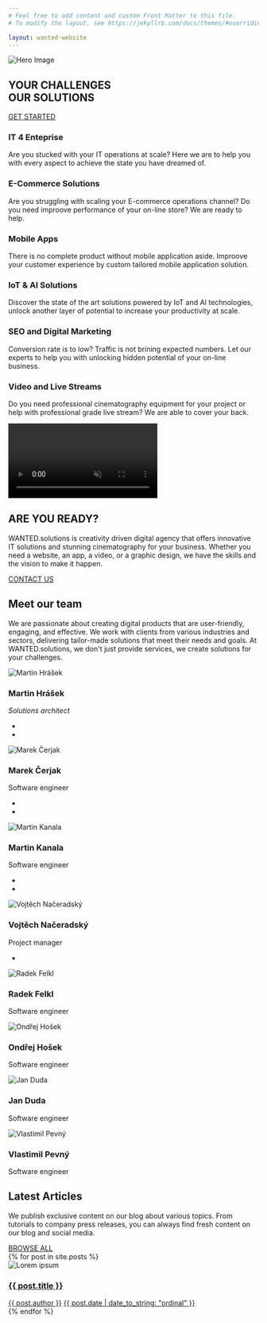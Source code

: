 ```yaml
---
# Feel free to add content and custom Front Matter to this file.
# To modify the layout, see https://jekyllrb.com/docs/themes/#overriding-theme-defaults

layout: wanted-website
---
```


<!-- Hero -->
<section id="slider" class="hero p-0 odd featured all">
    <div class="swiper-container no-slider animation slider-h-100">
        <div class="swiper-wrapper">
            <div class="swiper-slide slide-center">
                <img src="/assets/website/hp-ilustration.webp" class="hero-image" alt="Hero Image">
                <div class="slide-content row">
                    <div class="col-12 d-flex inner">
                        <div class="left align-self-center text-center text-md-left">
                            <h1 class="title effect-static-text">YOUR CHALLENGES<br/>OUR SOLUTIONS</h1>
                            <!-- <p data-aos="zoom-out-up" data-aos-delay="800" class="description">WANTED.<small>SOLUTIONS</small></p> -->
                            <a href="#footer" data-aos="zoom-out-up" data-aos-delay="1200" class="smooth-anchor ml-auto mr-auto ml-md-0 mt-4 btn dark-button"><i class="icon-cup"></i>GET STARTED</a>
                        </div>
                    </div>
                </div>
                <div class="hero-background"></div>
            </div>
        </div>
        <div class="swiper-pagination"></div>
    </div>
</section>

<!-- Features -->
<section id="features" class="section-1 odd offers featured all">
    <div class="container">
        <div class="row justify-content-center text-center items">
            <div class="col-12 col-md-6 col-lg-4 item">
                <div class="card no-hover">
                    <i class="icon icon-globe"></i>
                    <h3 class="feature-name">IT 4 Enteprise</h3>
                    <p>Are you stucked with your IT operations at scale? Here we are to help you with every aspect to achieve the state you have dreamed of.</p>
                </div>
            </div>
            <div class="col-12 col-md-6 col-lg-4 item">
                <div class="card no-hover">
                    <i class="icon icon-basket"></i>
                    <h3 class="feature-name">E-Commerce Solutions</h3>
                    <p>Are you struggling with scaling your E-commerce operations channel? Do you need improove performance of your on-line store? We are ready to help.</p>
                </div>
            </div>
            <div class="col-12 col-md-6 col-lg-4 item">
                <div class="card no-hover">
                    <i class="icon icon-screen-smartphone"></i>
                    <h3 class="feature-name">Mobile Apps</h3>
                    <p>There is no complete product without mobile application aside. Improove your customer experience by custom tailored mobile application solution.</p>
                </div>
            </div>
            <div class="col-12 col-md-6 col-lg-4 item">
                <div class="card no-hover">
                    <i class="icon icon-layers"></i>
                    <h3 class="feature-name">IoT & AI Solutions</h3>
                    <p>Discover the state of the art solutions powered by IoT and AI technologies, unlock another layer of potential to increase your productivity at scale.</p>
                </div>
            </div>
            <div class="col-12 col-md-6 col-lg-4 item">
                <div class="card no-hover">
                    <i class="icon icon-chart"></i>
                    <h3 class="feature-name">SEO and Digital Marketing</h3>
                    <p>Conversion rate is to low? Traffic is not brining expected numbers. Let our experts to help you with unlocking hidden potential of your on-line business.</p>
                </div>
            </div>
            <div class="col-12 col-md-6 col-lg-4 item">
                <div class="card no-hover">
                    <i class="icon icon-bulb"></i>
                    <h3 class="feature-name">Video and Live Streams</h3>
                    <p>Do you need professional cinematography equipment for your project or help with professional grade live stream? We are able to cover your back.</p>
                </div>
            </div>
        </div>
    </div>
</section>



<!-- Get -->
<section id="get" class="section-3 hero odd p-0 featured all">
    <div class="swiper-container no-slider animation slider-h-75">
        <div class="swiper-wrapper">
            <div class="swiper-slide slide-center">
                <video class="full-image" data-mask="80" playsinline autoplay muted loop>
                    <source src="/assets/videos/background-animation-001.mp4" type="video/mp4" />
                </video> 
                <div class="slide-content row">
                    <div class="col-12 d-flex inner">
                        <div class="center align-self-center text-center">
                            <h2 data-aos="zoom-out-up" data-aos-delay="400" class="title effect-static-text">ARE YOU READY?</h2>
                            <p data-aos="zoom-out-up" data-aos-delay="800" class="description ml-auto mr-auto">WANTED.solutions is creativity driven digital agency that offers innovative IT solutions and stunning cinematography for your business. Whether you need a website, an app, a video, or a graphic design, we have the skills and the vision to make it happen.</p>
                            <a href="#contact" data-aos="zoom-out-up" data-aos-delay="1200" class="smooth-anchor ml-auto mr-auto mt-5 btn primary-button"><i class="icon-rocket"></i>CONTACT US</a>
                        </div>
                    </div>
                </div>
            </div>
        </div>
        <div class="swiper-pagination"></div>
    </div>
</section>
<!-- Team -->
<section id="testimonials" class="section-4 odd carousel featured all">
    <div class="overflow-holder">
        <div class="container">
            <div class="row text-center intro">
                <div class="col-12">
                    <h2>Meet our team</h2>
                    <p class="text-max-800">We are passionate about creating digital products that are user-friendly, engaging, and effective. We work with clients from various industries and sectors, delivering tailor-made solutions that meet their needs and goals. At WANTED.solutions, we don't just provide services, we create solutions for your challenges.</p>
                </div>
            </div>
            <div class="swiper-container mid-slider items">
                <div class="swiper-wrapper">
                    <div class="swiper-slide slide-center text-center item">
                        <div class="row card">
                            <div class="col-12">
                                <img loading="lazy" src="/assets/team/martin-hrasek.webp" alt="Martin Hrášek" class="person">
                                <h3 class="employee-name">Martin Hrášek</h3>
                                <p><i>Solutions architect</i></p>
                                <ul class="navbar-nav social share-list ml-auto">
                                    <li class="nav-item">
                                        <a href="https://github.com/marley-ma/" target="_blank" class="nav-link"><i class="icon-social-github ml-2 mr-2"></i></a>
                                    </li>
                                    <li class="nav-item">
                                        <a href="https://www.linkedin.com/in/marley-ma/" target="_blank" class="nav-link"><i class="icon-social-linkedin ml-2 mr-2"></i></a>
                                    </li>
                                </ul>
                            </div>
                        </div>
                    </div>
                    <div class="swiper-slide slide-center text-center item">
                        <div class="row card">
                            <div class="col-12">
                                <img loading="lazy" src="/assets/team/marek-cerjak.webp" alt="Marek Čerjak" class="person">
                                <h3 class="employee-name">Marek Čerjak</h3>
                                <p>Software engineer</p>
                                <ul class="navbar-nav social share-list ml-auto">
                                    <li class="nav-item">
                                        <a href="https://github.com/online4Ucz" class="nav-link"><i class="icon-social-github ml-2 mr-2"></i></a>
                                    </li>
                                    <li class="nav-item">
                                        <a href="https://www.linkedin.com/in/marek-%C4%8Derjak-b3048b5/" class="nav-link"><i class="icon-social-linkedin ml-2 mr-2"></i></a>
                                    </li>
                                </ul>
                            </div>
                        </div>
                    </div>
                    <div class="swiper-slide slide-center text-center item">
                        <div class="row card">
                            <div class="col-12">
                                <img loading="lazy" src="/assets/team/martin-kanala.webp" alt="Martin Kanala" class="person">
                                <h3 class="employee-name">Martin Kanala</h3>
                                <p>Software engineer</p>
                                <ul class="navbar-nav social share-list ml-auto">
                                    <li class="nav-item">
                                        <a href="https://github.com/mkanala" class="nav-link"><i class="icon-social-github ml-2 mr-2"></i></a>
                                    </li>
                                    <li class="nav-item">
                                        <a href="https://www.linkedin.com/in/martinkanala/" class="nav-link"><i class="icon-social-linkedin ml-2 mr-2"></i></a>
                                    </li>
                                </ul>
                            </div>
                        </div>
                    </div>
                    <div class="swiper-slide slide-center text-center item">
                        <div class="row card">
                            <div class="col-12">
                                <img loading="lazy" src="/assets/team/vojtech-naceradsky.webp" alt="Vojtěch Načeradský" class="person">
                                <h3 class="employee-name">Vojtěch Načeradský</h3>
                                <p>Project manager</p>
                                <ul class="navbar-nav social share-list ml-auto">
                                    <li class="nav-item">
                                        <a href="https://github.com/naceradsky" target="_blank" class="nav-link"><i class="icon-social-github ml-2 mr-2"></i></a>
                                    </li>
                                </ul>
                            </div>
                        </div>
                    </div>
                    <div class="swiper-slide slide-center text-center item">
                        <div class="row card">
                            <div class="col-12">
                                <img loading="lazy" src="/assets/team/radek-felkl.webp" alt="Radek Felkl" class="person">
                                <h3 class="employee-name">Radek Felkl</h3>
                                <p>Software engineer</p>
                                <ul class="navbar-nav social share-list ml-auto">
                                </ul>
                            </div>
                        </div>
                    </div>
                    <div class="swiper-slide slide-center text-center item">
                        <div class="row card">
                            <div class="col-12">
                                <img loading="lazy" src="/assets/team/ondrej-hosek.webp" alt="Ondřej Hošek" class="person">
                                <h3 class="employee-name">Ondřej Hošek</h3>
                                <p>Software engineer</p>
                                <ul class="navbar-nav social share-list ml-auto">
                                </ul>
                            </div>
                        </div>
                    </div>
                    <div class="swiper-slide slide-center text-center item">
                        <div class="row card">
                            <div class="col-12">
                                <img loading="lazy" src="/assets/team/jan-duda.webp" alt="Jan Duda" class="person">
                                <h3 class="employee-name">Jan Duda</h3>
                                <p>Software engineer</p>
                                <ul class="navbar-nav social share-list ml-auto">
                                </ul>
                            </div>
                        </div>
                    </div>
                    <div class="swiper-slide slide-center text-center item">
                        <div class="row card">
                            <div class="col-12">
                                <img loading="lazy" src="/assets/team/vlastimil-pevny.webp" alt="Vlastimil Pevný" class="person">
                                <h3 class="employee-name">Vlastimil Pevný</h3>
                                <p>Software engineer</p>
                                <ul class="navbar-nav social share-list ml-auto">
                                </ul>
                            </div>
                        </div>
                    </div>
                </div>
                <div class="swiper-pagination"></div>
            </div>
        </div>
    </div>
</section>

<!-- News -->
<section id="news" class="section-5 odd carousel showcase news featured all">
    <div class="overflow-holder">
        <div class="container">
            <div class="row intro">
                <div class="col-12 col-md-9 align-self-center text-center text-md-left">
                    <h2 class="featured">Latest Articles</h2>
                    <p>We publish exclusive content on our blog about various topics. From tutorials to company press releases, you can always find fresh content on our blog and social media.</p>
                </div>
                <div class="col-12 col-md-3 align-self-end">
                    <a href="/blog/articles/" class="btn mx-auto mr-md-0 ml-md-auto primary-button"><i class="icon-grid"></i>BROWSE ALL</a>
                </div>
            </div>
            <div class="swiper-container mid-slider items">
                <div class="swiper-wrapper">
                    {% for post in site.posts %}
                        <div class="swiper-slide slide-center item">
                            <div class="row card p-0 text-center">
                                <div class="image-over">
                                    <img loading="lazy" src="/assets/team/news-1-h.jpg" alt="Lorem ipsum">
                                </div>
                                <div class="card-caption col-12 p-0">
                                    <div class="card-body">
                                        <a href="{{ post.url }}">
                                            <h3 class="m-0">{{ post.title }}</h3>
                                        </a>
                                    </div>
                                    <div class="card-footer d-lg-flex align-items-center justify-content-center">
                                        <a href="javascript:void(0)" class="d-lg-flex align-items-center"><i class="icon-user"></i>{{ post.author }}</a>
                                        <a href="javascript:void(0)" class="d-lg-flex align-items-center"><i class="icon-clock"></i>{{ post.date | date_to_string: "ordinal" }}</a>
                                    </div>
                                </div>
                            </div>
                        </div>
                    {% endfor %}
                </div>
                <div class="swiper-pagination"></div>
            </div>
        </div>
    </div>
</section>